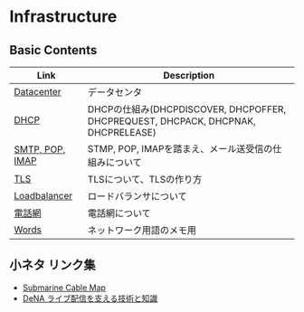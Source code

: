 # Infrastructure


## Basic Contents
| Link | Description |
| --- | --- |
| [Datacenter](datacenter.md)         | データセンタ |
| [DHCP](dhcp.md)                     | DHCPの仕組み(DHCPDISCOVER, DHCPOFFER, DHCPREQUEST, DHCPACK, DHCPNAK, DHCPRELEASE) |
| [SMTP, POP, IMAP](smtp_pop_imap.md) | STMP, POP, IMAPを踏まえ、メール送受信の仕組みについて |
| [TLS](tls.md)                       | TLSについて、TLSの作り方 |
| [Loadbalancer](loadbalancer.md)     | ロードバランサについて |
| [電話網](telephone_network.md)      | 電話網について |
| [Words](words.md)                   | ネットワーク用語のメモ用 |


## 小ネタ リンク集
* [Submarine Cable Map](https://www.submarinecablemap.com/)
* [DeNA ライブ配信を支える技術と知識](https://engineer.dena.jp/2018/12/knowledge-for-livestreaming.html)

